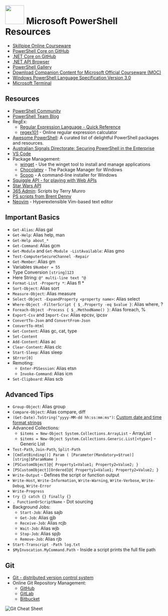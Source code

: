 # <img src="/_images/PowerShell_Core_6.0_icon.png" width="60"></img> Microsoft PowerShell Resources

* [Skillpipe Online Courseware](https://www.skillpipe.com/)
* [PowerShell Core on GitHub](https://github.com/PowerShell/PowerShell)
* [.NET Core on GitHub](https://github.com/dotnet/core)
* [.NET API Browser](https://docs.microsoft.com/en-us/dotnet/api/?view=netcore-3.1)
* [PowerShell Gallery](https://www.powershellgallery.com/)
* [Download Companion Content for Microsoft Official Courseware (MOC)](https://www.microsoft.com/en-us/learning/companion-moc.aspx)
* [Windows PowerShell Language Specification Version 3.0](https://www.microsoft.com/en-au/download/details.aspx?id=36389)
* [Microsoft Terminal](https://github.com/microsoft/terminal)

## Resources

* [PowerShell Community](https://devblogs.microsoft.com/powershell-community/)
* [PowerShell Team Blog](https://devblogs.microsoft.com/powershell/)
* RegEx:
  * [Regular Expression Language - Quick Reference](https://docs.microsoft.com/en-us/dotnet/standard/base-types/regular-expression-language-quick-reference)
  * [regex101](https://regex101.com/) - Online regular expression calculator
* [Awesome PowerShell](https://github.com/janikvonrotz/awesome-powershell): A curated list of delightful PowerShell packages and resources.
* [Australian Signals Directorate: Securing PowerShell in the Enterprise](https://www.cyber.gov.au/acsc/view-all-content/publications/securing-powershell-enterprise)
* [VS Code](https://code.visualstudio.com/)
* Package Management:
  * [winget](https://docs.microsoft.com/en-us/windows/package-manager/winget/) - Use the winget tool to install and manage applications
  * [Chocolatey](https://chocolatey.org/) - The Package Manager for Windows
  * [Scoop](https://scoop.sh/) - A command-line installer for Windows
* [Squiggle API - for playing with Web APIs](https://api.squiggle.com.au/)
* [Star Wars API](https://swapi.dev/)
* [365 Admin](https://www.365admin.com.au/2017/07/all-my-powershell-technet-downloads.html): Scripts by Terry Munro
* [PS scripts from Brent Denny](https://github.com/brentd09)
* [Neovim](https://neovim.io/) - Hyperextensible Vim-based text editor

## Important Basics

* `Get-Alias`: Alias gal
* `Get-Help`: Alias help, man
* `Get-Help about_*`
* `Get-Command`: Alias gcm
* `Get-Module` and `Get-Module -ListAvailable`: Alias gmo
* `Test-ComputerSecureChannel -Repair`
* `Get-Member`: Alias gm
* Variables `$Number = 55`
* Type Conversion `[string]123`
* Here String: `@" multi-line text "@`
* `Format-List -Property *`: Alias fl *
* `Sort-Object`: Alias sort
* `Measure-Object`: Alias measure
* `Select-Object -ExpandProperty <property name>`: Alias select
* `Where-Object -FilterScript { $_.Property -eq $value }`: Alias where, ?
* `Foreach-Object -Process { $_.MethodName() }`: Alias foreach, %
* `Export-Csv` and `Import-Csv`: Alias epcsv, ipcsv
* `ConvertTo-Json` and `ConvertFrom-Json`
* `ConvertTo-Html`
* `Get-Content`: Alias gc, cat, type
* `Set-Content`
* `Add-Content`: Alias ac
* `Clear-Content`: Alias clc
* `Start-Sleep`: Alias sleep
* `$Error[0]`
* Remoting:
  * `Enter-PSSession`: Alias etsn
  * `Invoke-Command`: Alias icm
* `Set-Clipboard`: Alias scb

## Advanced Tips

* `Group-Object`: Alias group
* `Compare-Object`: Alias compare, diff
* `(Get-Date).ToString("yyyy-MM-dd hh:ss:mm:ms")`: [Custom date and time format strings](https://docs.microsoft.com/en-us/dotnet/standard/base-types/custom-date-and-time-format-strings)
* Advanced Collections:
  * `$items = New-Object System.Collections.ArrayList` - ArrayList
  * `$items = New-Object System.Collections.Generic.List[<type>]` - Generic List
* `Test-Path`, `Join-Path`, `Split-Path`
* `[CmdletBinding()] Param ( [Parameter(Mandatory=$true)][string]$ParamName )`
* `[PSCustomObject]@{ Property1=Value1; Property2=Value2; }`
* `[PSCustomObject][Ordered]@{ Property1=Value1; Property2=Value2; }`
* `Write-Output` - Defines the script or function output
* `Write-Host`, `Write-Information`, `Write-Warning`, `Write-Verbose`, `Write-Debug`, `Write-Error`
* `Write-Progress`
* `try {} catch {} finally {}`
* `. FunctionOrScriptName` - Dot sourcing
* Background Jobs:
  * `Start-Job`: Alias sajb
  * `Get-Job`: Alias gjb
  * `Receive-Job`: Alias rcjb
  * `Wait-Job`: Alias wjb
  * `Stop-Job`: Alias spjb
  * `Remove-Job`: Alias rjb
* `Start-Transcript -Path log.txt`
* `$MyInvocation.MyCommand.Path` - Inside a script prints the full file path

## Git

* [Git - distributed version control system](https://git-scm.com/)
* Online Git Repository Management:
  * [GitHub](https://github.com/)
  * [GitLab](https://about.gitlab.com/)
  * [Bitbucket](https://bitbucket.org/)

![Git Cheat Sheet](/_images/git.jpeg)

